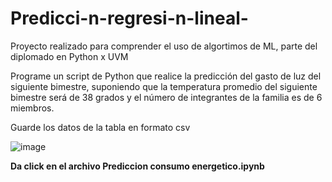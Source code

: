 # Predicci-n-regresi-n-lineal-
Proyecto realizado para comprender el uso de algortimos de ML, parte del diplomado en Python x UVM


Programe un script de 
Python que realice la predicción del gasto de luz del 
siguiente bimestre, suponiendo que la temperatura 
promedio del siguiente bimestre será de 38 grados y 
el número de integrantes de la familia es de 6 
miembros.

Guarde los datos de la tabla en formato csv

 ![image](https://github.com/sebscort01/Predicci-n-regresi-n-lineal-/assets/133721782/f2f579cf-1b3e-4063-80ed-c71b8d81ec8a)

 **Da click en el archivo Prediccion consumo energetico.ipynb**
